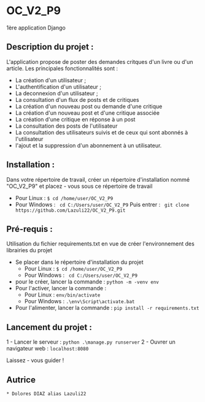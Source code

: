# OC_V2_P9
1ère application Django

## Description du projet :

L'application propose de poster des demandes critques d'un livre ou d'un article.
Les principales fonctionnalités sont  :
* La création d'un utilisateur ;
* L'authentification d'un utilisateur ; 
* La deconnexion d'un utilisateur ;
* La consultation d'un flux de posts et de critiques
* La création d'un nouveau post ou demande d'une critique
* La création d'un nouveau post et d'une critique associée
* La création d'une critique en réponse à un post
* La consultation des posts de l'utilisateur
* La consultation des utilisateurs suivis et de ceux qui sont abonnés à l'utilisateur
* l'ajout et la suppression d'un abonnement à un utilisateur.

## Installation :

Dans votre répertoire de travail, créer un répertoire d'installation nommé  "OC_V2_P9"
et placez - vous sous ce répertoire de travail
* Pour Linux :
`$ cd /home/user/OC_V2_P9`
* Pour Windows :
` cd C:/Users/user/OC_V2_P9`
Puis entrer :
` git clone https://github.com/Lazuli22/OC_V2_P9.git`

## Pré-requis :

Utilisation du fichier requirements.txt en vue de créer l'environnement des librairies du projet
* Se placer dans le répertoire d'installation du projet
    *  Pour Linux :
    `$ cd /home/user/OC_V2_P9`
    *  Pour Windows :
    ` cd C:/Users/user/OC_V2_P9`
* pour le créer, lancer la commande : 
    `python -m -venv env`
* Pour l'activer, lancer la commande :
    * Pour Linux :
    `env/bin/activate `
    * Pour Windows :
    `.\env\Script\activate.bat`
* Pour l'alimenter, lancer la commande :
    `pip install -r requirements.txt`

## Lancement du projet :

1 - Lancer le serveur : `python .\manage.py runserver`
2 - Ouvrer un navigateur web : `localhost:8080`

Laissez - vous guider ! 

## Autrice
    * Dolores DIAZ alias Lazuli22
